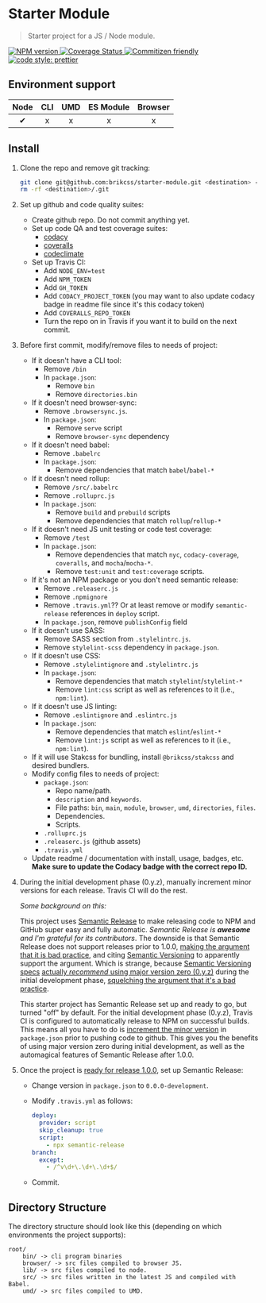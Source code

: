 # Starter Module

> Starter project for a JS / Node module.

<!-- Shields. -->
<p>
	<!-- NPM version. -->
	<!-- <a href="https://www.npmjs.com/package/@brikcss/starter-module">
		<img alt="NPM version" src="https://img.shields.io/npm/v/@brikcss/starter-module.svg?style=flat-square">
	</a> -->
	<!-- NPM downloads/month. -->
	<!-- <a href="https://www.npmjs.com/package/@brikcss/starter-module">
		<img alt="NPM downloads per month" src="https://img.shields.io/npm/dm/@brikcss/starter-module.svg?style=flat-square">
	</a> -->
	<!-- Travis branch. -->
	<!-- <a href="https://github.com/brikcss/starter-module/tree/master">
		<img alt="Travis branch" src="https://img.shields.io/travis/rust-lang/rust/master.svg?style=flat-square&label=master">
	</a> -->
	<!-- Codacy. -->
	<a href="https://www.codacy.com/app/thezimmee/starter-module">
		<img alt="NPM version" src="https://img.shields.io/codacy/grade/49af7ce4215c4720a6dbc90c3b7fcdbe/master.svg?style=flat-square">
	</a>
	<!-- Coveralls -->
	<a href='https://coveralls.io/github/brikcss/starter-module?branch=master'>
		<img src='https://img.shields.io/coveralls/github/brikcss/starter-module/master.svg?style=flat-square' alt='Coverage Status' />
	</a>
	<!-- Commitizen friendly. -->
	<a href="http://commitizen.github.io/cz-cli/">
		<img alt="Commitizen friendly" src="https://img.shields.io/badge/commitizen-friendly-brightgreen.svg?style=flat-square">
	</a>
	<!-- Semantic release. -->
	<!-- <a href="https://github.com/semantic-release/semantic-release">
		<img alt="semantic release" src="https://img.shields.io/badge/%20%20%F0%9F%93%A6%F0%9F%9A%80-semantic--release-e10079.svg?style=flat-square">
	</a> -->
	<!-- Prettier code style. -->
	<a href="https://prettier.io/">
		<img alt="code style: prettier" src="https://img.shields.io/badge/code_style-prettier-ff69b4.svg?style=flat-square">
	</a>
	<!-- MIT License. -->
	<!-- <a href="https://choosealicense.com/licenses/mit/">
		<img alt="License" src="https://img.shields.io/npm/l/express.svg?style=flat-square">
	</a> -->
</p>

## Environment support

| Node   | CLI   | UMD   | ES Module | Browser   |
|:------:|:-----:|:-----:|:---------:|:---------:|
| ✔      | x     | x     | x         | x         |

## Install

1. Clone the repo and remove git tracking:

	```sh
	git clone git@github.com:brikcss/starter-module.git <destination> --depth=1
	rm -rf <destination>/.git
	```

2. Set up github and code quality suites:

	- Create github repo. Do not commit anything yet.
	- Set up code QA and test coverage suites:
		- [codacy](https://www.codacy.com/)
		- [coveralls](https://coveralls.io/)
		- [codeclimate](https://codeclimate.com/)
	- Set up Travis CI:
		- Add `NODE_ENV=test`
		- Add `NPM_TOKEN`
		- Add `GH_TOKEN`
		- Add `CODACY_PROJECT_TOKEN` (you may want to also update codacy badge in readme file since it's this codacy token)
		- Add `COVERALLS_REPO_TOKEN`
		- Turn the repo on in Travis if you want it to build on the next commit.

3. Before first commit, modify/remove files to needs of project:

	- If it doesn't have a CLI tool:
		- Remove `/bin`
		- In `package.json`:
			- Remove `bin`
			- Remove `directories.bin`
	- If it doesn't need browser-sync:
		- Remove `.browsersync.js`.
		- In `package.json`:
			- Remove `serve` script
			- Remove `browser-sync` dependency
	- If it doesn't need babel:
		- Remove `.babelrc`
		- In `package.json`:
			- Remove dependencies that match `babel`/`babel-*`
	- If it doesn't need rollup:
		- Remove `/src/.babelrc`
		- Remove `.rolluprc.js`
		- In `package.json`:
			- Remove `build` and `prebuild` scripts
			- Remove dependencies that match `rollup`/`rollup-*`
	- If it doesn't need JS unit testing or code test coverage:
		- Remove `/test`
		- In `package.json`:
			- Remove dependencies that match `nyc`, `codacy-coverage`, `coveralls`, and `mocha`/`mocha-*`.
			- Remove `test:unit` and `test:coverage` scripts.
	- If it's not an NPM package or you don't need semantic release:
		- Remove `.releaserc.js`
		- Remove `.npmignore`
		- Remove `.travis.yml`?? Or at least remove or modify `semantic-release` references in `deploy` script.
		- In `package.json`, remove `publishConfig` field
	- If it doesn't use SASS:
		- Remove SASS section from `.stylelintrc.js`.
		- Remove `stylelint-scss` dependency in `package.json`.
	- If it doesn't use CSS:
		- Remove `.stylelintignore` and `.stylelintrc.js`
		- In `package.json`:
			- Remove dependencies that match `stylelint`/`stylelint-*`
			- Remove `lint:css` script as well as references to it (i.e., `npm:lint`).
	- If it doesn't use JS linting:
		- Remove `.eslintignore` and `.eslintrc.js`
		- In `package.json`:
			- Remove dependencies that match `eslint`/`eslint-*`
			- Remove `lint:js` script as well as references to it (i.e., `npm:lint`).
	- If it will use Stakcss for bundling, install `@brikcss/stakcss` and desired bundlers.
	- Modify config files to needs of project:
		- `package.json`:
			- Repo name/path.
			- `description` and `keywords`.
			- File paths: `bin`, `main`, `module`, `browser`, `umd`, `directories`, `files`.
			- Dependencies.
			- Scripts.
		- `.rolluprc.js`
		- `.releaserc.js` (github assets)
		- `.travis.yml`
	- Update readme / documentation with install, usage, badges, etc. **Make sure to update the Codacy badge with the correct repo ID.**

4. During the initial development phase (0.y.z), manually increment minor versions for each release. Travis CI will do the rest.

	_Some background on this:_

	This project uses [Semantic Release](https://github.com/semantic-release/semantic-release) to make releasing code to NPM and GitHub super easy and fully automatic. _Semantic Release is **awesome** and I'm grateful for its contributors_. The downside is that Semantic Release does not support releases prior to 1.0.0, [making the argument that it is bad practice](https://semantic-release.gitbooks.io/semantic-release/content/docs/support/FAQ.html#can-i-set-the-initial-release-version-of-my-package-to-001), and citing [Semantic Versioning](https://semver.org/) to apparently support the argument. Which is strange, because [Semantic Versioning specs](https://semver.org/#spec-item-4) [actually _recommend_ using major version zero (0.y.z)]((https://semver.org/#how-should-i-deal-with-revisions-in-the-0yz-initial-development-phase)) during the initial development phase, [squelching the argument that it's a bad practice](https://semver.org/#doesnt-this-discourage-rapid-development-and-fast-iteration).

	This starter project has Semantic Release set up and ready to go, but turned "off" by default. For the initial development phase (0.y.z), Travis CI is configured to automatically release to NPM on successful builds. This means all you have to do is [increment the minor version](https://semver.org/#how-should-i-deal-with-revisions-in-the-0yz-initial-development-phase) in `package.json` prior to pushing code to github. This gives you the benefits of using major version zero during initial development, as well as the automagical features of Semantic Release after 1.0.0.

5. Once the project is [ready for release 1.0.0](https://semver.org/#how-do-i-know-when-to-release-100), set up Semantic Release:

	- Change version in `package.json` to `0.0.0-development`.
	- Modify `.travis.yml` as follows:

		```yml
	    deploy:
	      provider: script
	      skip_cleanup: true
	      script:
	        - npx semantic-release
	    branch:
	      except:
	        - /^v\d+\.\d+\.\d+$/
		```

	- Commit.

## Directory Structure

The directory structure should look like this (depending on which environments the project supports):

```
root/
	bin/ -> cli program binaries
	browser/ -> src files compiled to browser JS.
	lib/ -> src files compiled to node.
	src/ -> src files written in the latest JS and compiled with Babel.
	umd/ -> src files compiled to UMD.
```
